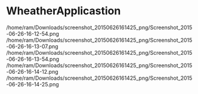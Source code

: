 # WheatherApplicastion

/home/ram/Downloads/screenshot_20150626161425_png/Screenshot_2015-06-26-16-12-54.png
/home/ram/Downloads/screenshot_20150626161425_png/Screenshot_2015-06-26-16-13-07.png
/home/ram/Downloads/screenshot_20150626161425_png/Screenshot_2015-06-26-16-13-54.png
/home/ram/Downloads/screenshot_20150626161425_png/Screenshot_2015-06-26-16-14-12.png
/home/ram/Downloads/screenshot_20150626161425_png/Screenshot_2015-06-26-16-14-25.png
